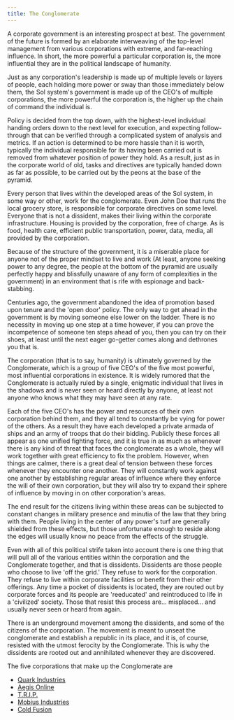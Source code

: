 ```yaml
---
title: The Conglomerate
---
```


A corporate government is an interesting prospect at best. The government of the future is formed by an elaborate interweaving of the top-level management from various corporations with extreme, and far-reaching influence. In short, the more powerful a particular corporation is, the more influential they are in the political landscape of humanity.

Just as any corporation's leadership is made up of multiple levels or layers of people, each holding more power or sway than those immediately below them, the Sol system's government is made up of the CEO's of multiple corporations, the more powerful the corporation is, the higher up the chain of command the individual is.

Policy is decided from the top down, with the highest-level individual handing orders down to the next level for execution, and expecting follow-through that can be verified through a complicated system of analysis and metrics. If an action is determined to be more hassle than it is worth, typically the individual responsible for its having been carried out is removed from whatever position of power they hold. As a result, just as in the corporate world of old, tasks and directives are typically handed down as far as possible, to be carried out by the peons at the base of the pyramid.

Every person that lives within the developed areas of the Sol system, in some way or other, work for the conglomerate. Even John Doe that runs the local grocery store, is responsible for corporate directives on some level. Everyone that is not a dissident, makes their living within the corporate infrastructure. Housing is provided by the corporation, free of charge. As is food, health care, efficient public transportation, power, data, media, all provided by the corporation.

Because of the structure of the government, it is a miserable place for anyone not of the proper mindset to live and work (At least, anyone seeking power to any degree, the people at the bottom of the pyramid are usually perfectly happy and blissfully unaware of any form of complexities in the government) in an environment that is rife with espionage and back-stabbing.

Centuries ago, the government abandoned the idea of promotion based upon tenure and the 'open door' policy. The only way to get ahead in the government is by moving someone else lower on the ladder. There is no necessity in moving up one step at a time however, if you can prove the incompetence of someone ten steps ahead of you, then you can try on their shoes, at least until the next eager go-getter comes along and dethrones you that is.

The corporation (that is to say, humanity) is ultimately governed by the Conglomerate, which is a group of five CEO's of the five most powerful, most influential corporations in existence. It is widely rumored that the Conglomerate is actually ruled by a single, enigmatic individual that lives in the shadows and is never seen or heard directly by anyone, at least not anyone who knows what they may have seen at any rate.

Each of the five CEO's has the power and resources of their own corporation behind them, and they all tend to constantly be vying for power of the others. As a result they have each developed a private armada of ships and an army of troops that do their bidding. Publicly these forces all appear as one unified fighting force, and it is true in as much as whenever there is any kind of threat that faces the conglomerate as a whole, they will work together with great efficiency to fix the problem. However, when things are calmer, there is a great deal of tension between these forces whenever they encounter one another. They will constantly work against one another by establishing regular areas of influence where they enforce the will of their own corporation, but they will also try to expand their sphere of influence by moving in on other corporation's areas.

The end result for the citizens living within these areas can be subjected to constant changes in military presence and minutia of the law that they bring with them. People living in the center of any power's turf are generally shielded from these effects, but those unfortunate enough to reside along the edges will usually know no peace from the effects of the struggle.

Even with all of this political strife taken into account there is one thing that will pull all of the various entities within the corporation and the Conglomerate together, and that is dissidents. Dissidents are those people who choose to live 'off the grid.' They refuse to work for the corporation. They refuse to live within corporate facilities or benefit from their other offerings. Any time a pocket of dissidents is located, they are routed out by corporate forces and its people are 'reeducated' and reintroduced to life in a 'civilized' society. Those that resist this process are... misplaced... and usually never seen or heard from again.

There is an underground movement among the dissidents, and some of the citizens of the corporation. The movement is meant to unseat the conglomerate and establish a republic in its place, and it is, of course, resisted with the utmost ferocity by the Conglomerate. This is why the dissidents are rooted out and annihilated whenever they are discovered.

The five corporations that make up the Conglomerate are

- [Quark Industries](../quark_industries)
- [Aegis Online](../aegis_online)
- [T.R.I.P.](../t.r.i.p.)
- [Mobius Industries](../mobius_industries)
- [Cold Fusion](../cold_fusion)
